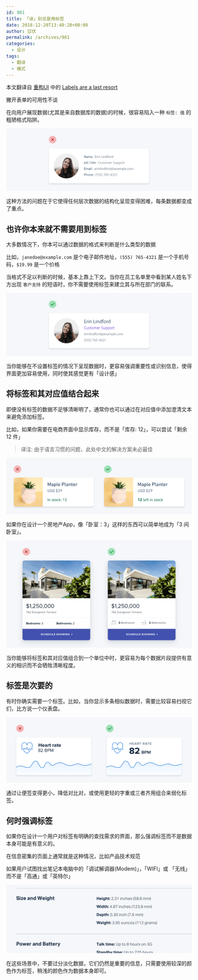 ```yaml
---
id: 981
title: 「译」别总是用标签
date: 2018-12-20T13:40:20+00:00
author: 愆伏
permalink: /archives/981
categories:
  - 设计
tags:
  - 翻译
  - 模式
---
```

本文翻译自 [重构UI](https://refactoringui.com/book) 中的 [Labels are a last resort](https://refactoringui.com/previews/labels-are-a-last-resort/)

撇开表单的可用性不谈

在向用户展现数据(尤其是来自数据库的数据)的时候，很容易陷入一种 `标签: 值` 的粗陋格式陷阱。

![01](/wp-content/uploads/2018/12/labels-are-a-last-resort-01.png)

这种方法的问题在于它使得任何层次数据的结构化呈现变得困难，每条数据都变成了重点。

## 也许你本来就不需要用到标签

大多数情况下，你本可以通过数据的格式来判断是什么类型的数据

比如，`janedoe@example.com` 是个电子邮件地址，`(555) 765-4321` 是一个手机号码，`$19.99` 是一个价格

当格式不足以判断的时候，基本上靠上下文。当你在员工名单里中看到某人姓名下方出现 `客户支持` 的短语时，你不需要使用标签来建立其与所在部门的联系。

![02](/wp-content/uploads/2018/12/labels-are-a-last-resort-02.png)

当你能够在不设置标签的情况下呈现数据时，更容易强调重要性或识别信息，使得界面更加容易使用，同时使其感觉更有「设计感」

## 将标签和其对应值结合起来

即便没有标签的数据不足够清晰明了，通常你也可以通过在对应值中添加澄清文本来避免添加标签。

比如，如果你需要在电商界面中显示库存，而不是「库存: 12」，可以尝试「剩余 12 件」

> 译注: 由于语言习惯的问题，此处中文的解决方案未必最佳

![03](/wp-content/uploads/2018/12/labels-are-a-last-resort-03.png)

如果你在设计一个房地产App，像「卧室：3」这样的东西可以简单地成为「3 间卧室」。

![04](/wp-content/uploads/2018/12/labels-are-a-last-resort-04.png)

当你能够将标签和其对应值组合到一个单位中时，更容易为每个数据片段提供有意义的相识而不会牺牲清晰程度。

## 标签是次要的

有时你确实需要一个标签。比如，当你显示多条相似数据时，需要比较容易扫视它们，比方说一个仪表盘。

![05](/wp-content/uploads/2018/12/labels-are-a-last-resort-05.png)

通过让便签变得更小，降低对比对，或使用更轻的字重或三者齐用组合来弱化标签。

## 何时强调标签

如果你在设计一个用户对标签有明确的查找需求的界面，那么强调标签而不是数据本身可能是有意义的。

在信息密集的页面上通常就是这种情况，比如产品技术规范

如果用户试图找出笔记本电脑中的「调试解调器(Modem)」，「WIFI」或 「无线」而不是「高通」或「英特尔」

![06](/wp-content/uploads/2018/12/labels-are-a-last-resort-06.png)

在这些场景中，不要过分淡化数据，它们仍然是重要的信息，只需要使用较深的颜色作为标签，稍浅的颜色作为数据本身即可。